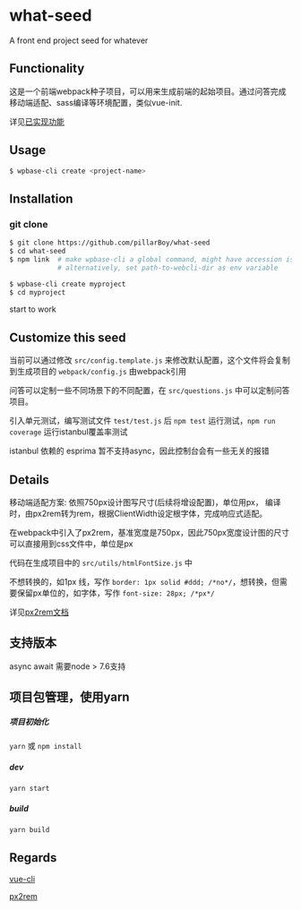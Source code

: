 # what-seed 

A front end project seed for whatever 

## Functionality

这是一个前端webpack种子项目，可以用来生成前端的起始项目。通过问答完成移动端适配、sass编译等环境配置，类似vue-init.

详见[已实现功能](https://github.com/pillarBoy/what-seed/blob/master/%E5%B7%B2%E5%AE%9E%E7%8E%B0%E5%8A%9F%E8%83%BD%E5%88%97%E8%A1%A8.md)

## Usage

``` bash
$ wpbase-cli create <project-name>
```

## Installation

### git clone

``` bash
$ git clone https://github.com/pillarBoy/what-seed
$ cd what-seed
$ npm link  # make wpbase-cli a global command, might have accession issues.
            # alternatively, set path-to-webcli-dir as env variable

$ wpbase-cli create myproject  
$ cd myproject
```

start to work

## Customize this seed

当前可以通过修改 `src/config.template.js` 来修改默认配置，这个文件将会复制到生成项目的 `webpack/config.js` 由webpack引用

问答可以定制一些不同场景下的不同配置，在 `src/questions.js` 中可以定制问答项目。

引入单元测试，编写测试文件 `test/test.js` 后 `npm test` 运行测试，`npm run coverage` 运行istanbul覆盖率测试

istanbul 依赖的 esprima 暂不支持async，因此控制台会有一些无关的报错

## Details

移动端适配方案: 依照750px设计图写尺寸(后续将增设配置)，单位用px， 编译时，由px2rem转为rem，根据ClientWidth设定根字体，完成响应式适配。

在webpack中引入了px2rem，基准宽度是750px，因此750px宽度设计图的尺寸可以直接用到css文件中，单位是px

代码在生成项目中的 `src/utils/htmlFontSize.js`  中

不想转换的，如1px 线，写作 `border: 1px solid #ddd; /*no*/`，想转换，但需要保留px单位的，如字体，写作 ` font-size: 28px; /*px*/ `

详见[px2rem文档](https://github.com/songsiqi/px2rem)

## 支持版本
async await 需要node > 7.6支持

## 项目包管理，使用yarn

##### 项目初始化

`yarn`
或 `npm install`

##### dev

`yarn start`

##### build

`yarn build`


## Regards

[vue-cli](https://github.com/vuejs/vue-cli)

[px2rem](https://github.com/songsiqi/px2rem)
